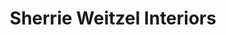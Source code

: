 ---
title: "Sherrie Weitzel Interiors"
url: /portland/sherrie-weitzel-interiors/
shop: interior decoration
---
